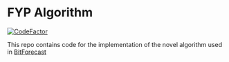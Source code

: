 # FYP Algorithm

[![CodeFactor](https://www.codefactor.io/repository/github/ammar-raneez/fyp_algorithm/badge)](https://www.codefactor.io/repository/github/ammar-raneez/fyp_algorithm)

This repo contains code for the implementation of the novel algorithm used in [BitForecast](https://github.com/Ammar-Raneez/BitForecast)
